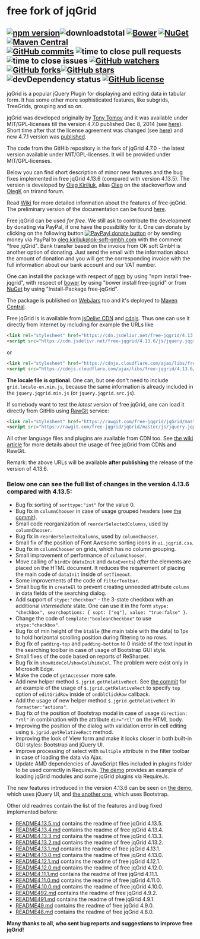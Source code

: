 # free fork of jqGrid
[![npm version](https://img.shields.io/npm/v/free-jqgrid.svg?style=flat)](https://www.npmjs.com/package/free-jqgrid)![downloadstotal](https://img.shields.io/npm/dt/free-jqgrid.svg?style=flat-square)&nbsp;[![Bower](https://img.shields.io/bower/v/free-jqgrid.svg?style=flat-square)](http://bower.io/search/?q=free-jqgrid)&nbsp;[![NuGet](https://img.shields.io/nuget/v/free-jqgrid.svg?style=flat-square)](https://www.nuget.org/packages/free-jqGrid/)&nbsp;[![Maven Central](https://img.shields.io/maven-central/v/org.webjars.npm/free-jqgrid.svg?style=flat-square)](http://search.maven.org/#search%7Cga%7C1%7Cfree-jqgrid)<br>[![GitHub commits](https://img.shields.io/github/commits-since/free-jqgrid/jqgrid/v4.7.0.svg)](https://github.com/free-jqgrid/jqGrid/compare/v4.7.0...master)&nbsp;![time to close pull requests](https://img.shields.io/badge/pull%20requests%20closed%20in-about%203%20hours-brightgreen.svg?style=flat-square)![time to close issues](https://img.shields.io/badge/issues%20closed%20in-1%20day-yellowgreen.svg?style=flat-square)&nbsp;[![GitHub watchers](https://img.shields.io/github/watchers/free-jqgrid/jqGrid.svg)](https://github.com/free-jqgrid/jqGrid/watchers)[![GitHub forks](https://img.shields.io/github/forks/free-jqgrid/jqGrid.svg)](https://github.com/free-jqgrid/jqGrid/network)[![GitHub stars](https://img.shields.io/github/stars/free-jqgrid/jqGrid.svg)](https://github.com/free-jqgrid/jqGrid/stargazers)&nbsp;![devDependency status](https://david-dm.org/free-jqgrid/jqgrid/dev-status.svg)&nbsp;[![GitHub license](https://img.shields.io/badge/license-MIT%20or%20GNU%20GPLv2-blue.svg)](https://github.com/free-jqgrid/jqGrid/blob/master/LICENSE.md)
---
jqGrid is a popular jQuery Plugin for displaying and editing data in tabular form. It has some other more sophisticated features, like subgrids, TreeGrids, grouping and so on.

jqGrid was developed originally by [Tony Tomov](https://github.com/tonytomov) and it was available under MIT/GPL-licenses till the version 4.7.0 published Dec 8, 2014 (see [here](https://github.com/tonytomov/jqGrid/tree/v4.7.0)). Short time after that the license agreement was changed (see <a href="https://github.com/tonytomov/jqGrid/commit/1b2cb55c93ee8b279f15a3faf5a2f82a98da3b4c">here</a>) and new 4.7.1 version was <a href="https://github.com/tonytomov/jqGrid/tree/v4.7.1">published</a>.

The code from the GitHib repository is the fork of jqGrid 4.7.0 - the latest version available under MIT/GPL-licenses. It will be provided under MIT/GPL-licenses.

Below you can find short description of minor new features and the bug fixes implemented in free jqGrid 4.13.6 (compared with version 4.13.5). The version is developed by [Oleg Kiriljuk](https://github.com/OlegKi), alias [Oleg](https://stackoverflow.com/users/315935/oleg) on the stackoverflow and [OlegK](http://www.trirand.com/blog/?page_id=393) on trirand forum.

Read [Wiki](https://github.com/free-jqgrid/jqGrid/wiki) for more detailed information about the features of free-jqGrid. The preliminary version of the documentation can be found [here](https://free-jqgrid.github.io/).

Free jqGrid can be used *for free*. We still ask to contribute the development by donating via PayPal, if one have the possibility for it. One can donate by clicking on the following button [![PayPayl donate button](https://www.paypalobjects.com/webstatic/en_US/btn/btn_donate_pp_142x27.png)](https://www.paypal.com/cgi-bin/webscr?cmd=_s-xclick&hosted_button_id=JGTCBLQM2BYHG "Donate once-off to free jqGrid project using PayPal") or by sending money via PayPal to oleg.kiriljuk@ok-soft-gmbh.com with the comment "free jqGrid". Bank transfer based on the invoice from OK soft GmbH is another option of donating. Just send the email with the information about the amount of donation and you will get the corresponding invoice with the full information about our bank account and our VAT number.

One can install the package with respect of [npm](https://www.npmjs.com/package/free-jqgrid) by using "npm install free-jqgrid", with respect of [bower](https://bower.io/search/?q=free-jqgrid) by using "bower install free-jqgrid" or from [NuGet](https://www.nuget.org/packages/free-jqGrid) by using "Install-Package free-jqGrid".

The package is published on [WebJars](http://www.webjars.org/) too and it's deployed to [Maven Central](https://search.maven.org/#search%7Cga%7C1%7Cfree-jqgrid).

Free jqGrid is is available from [jsDelivr CDN](https://www.jsdelivr.com/projects/free-jqgrid) and [cdnjs](https://cdnjs.com/libraries/free-jqgrid). Thus one can use it directly from Internet by including for example the URLs like
```html
<link rel="stylesheet" href="https://cdn.jsdelivr.net/free-jqgrid/4.13.6/css/ui.jqgrid.min.css">
<script src="https://cdn.jsdelivr.net/free-jqgrid/4.13.6/js/jquery.jqgrid.min.js"></script>
```
or
```html
<link rel="stylesheet" href="https://cdnjs.cloudflare.com/ajax/libs/free-jqgrid/4.13.6/css/ui.jqgrid.min.css">
<script src="https://cdnjs.cloudflare.com/ajax/libs/free-jqgrid/4.13.6/js/jquery.jqgrid.min.js"></script>
```
**The locale file is optional**. One can, but one don't need to include `grid.locale-en.min.js`, because the same information is already included in the `jquery.jqgrid.min.js` (or `jquery.jqgrid.src.js`).

If somebody want to test the *latest* version of free jqGrid, one can load it directly from GitHib using [RawGit](https://rawgit.com/) service:
```html
<link rel="stylesheet" href="https://rawgit.com/free-jqgrid/jqGrid/master/css/ui.jqgrid.css">
<script src="https://rawgit.com/free-jqgrid/jqGrid/master/js/jquery.jqgrid.src.js"></script>
```
All other language files and plugins are available from CDN too. See [the wiki article](https://github.com/free-jqgrid/jqGrid/wiki/Access-free-jqGrid-from-different-CDNs) for more details about the usage of free jqGrid from CDNs and RawGit.

Remark: the above URLs will be available **after publishing** the release of the version of 4.13.6.

### Below one can see the full list of changes in the version 4.13.6 compared with 4.13.5:

* Bug fix sorting of `sorttype:"int"` for the value 0.
* Bug fix in `columnChooser` in case of usage grouped headers (see [the commit](https://github.com/free-jqgrid/jqGrid/commit/eb2b98e26a799c2134d413a8a4c8b13dc9083d02)).
* Small code reorganization of `reorderSelectedColumns`, used by `columnChooser`.
* Bug fix in `reorderSelectedColumns`, used by `columnChooser`.
* Small fix of the position of Font Awesome sorting icons in `ui.jqgrid.css`.
* Bug fix in `columnChooser` on grids, which has no column grouping.
* Small improvement of performance of `columnChooser`.
* Move calling of `bindEv` (`dataInit` and `dataEvents`) *after* the elements are placed on the HTML document. It reduces the requirement of placing the main code of `dataInit` inside of `setTimeout`.
* Some improvements of the code of `filterToolbar`.
* Small bug fix in `createEl` to prevent creating unneeded attribute `column` in data fields of the searching dialog.
* Add support of `stype:"checkbox"` - the 3-state checkbox with an additional *intermediate* state. One can use it in the form `stype: "checkbox", searchoptions: { sopt: ["eq"], value: "true:false" }`.
* Change the code of `template:"booleanCheckbox"` to use `stype:"checkbox"`.
* Bug fix of min height of the `btable` (the main table with the data) to 1px to hold horizontal scrolling position during filtering to no rows.
* Bug fix of `padding-top` and `padding-bottom` to 0 inside of the text input in the searching toolbar in case of usage of Bootstrap GUI style.
* Small fixes of the code based on reports of ReSharper.
* Bug fix in `showHideCol`/`showCol`/`hideCol`. The problem were exist only in Microsoft Edge.
* Make the code of `getAccessor` more safe.
* Add new helper method `$.jgrid.getRelativeRect`. See [the commit](https://github.com/free-jqgrid/jqGrid/commit/8150d860a75176bb589ec2fdab89a65ce074ee90) for an example of the usage of `$.jgrid.getRelativeRect` to specify `top` option of `editGridRow` inside of `ondblClickRow` callback.
* Add the usage of new helper method `$.jgrid.getRelativeRect` in `formatter:"actions"`.
* Bug fix of the position of Bootstrap modal in case of usage `direction: "rtl"` in combination with the attribute `dir="rtl"` on the HTML body.
* Improving the position of the dialog with validation error in cell editing using `$.jgrid.getRelativeRect` method.
* Improving the look of View form and make it looks closer in both built-in GUI styles: Bootstrap and jQuery UI.
* Improve processing of select with `multiple` attribute in the filter toolbar in case of loading the data via Ajax.
* Update AMD dependencies of JavaScript files included in plugins folder to be used correctly in RequireJs. [The demo](http://www.ok-soft-gmbh.com/jqGrid/OK/requireJsInline3_.htm) provides an example of loading jqGrid modules and some jqGrid plugins via RequireJs.

The new features introduced in the version 4.13.6 can be seen on [the demo](http://www.ok-soft-gmbh.com/jqGrid/OK/formEditOnDoubleClick-jqueryui-fa-stype-checkbox.htm), which uses jQuery UI, and [the another one](http://www.ok-soft-gmbh.com/jqGrid/OK/formEditOnDoubleClick-bootstrap-fa-stype-checkbox.htm), which uses Bootstrap.

Other old readmes contain the list of the features and bug fixed implemented before:

* [README4.13.5.md](https://github.com/free-jqgrid/jqGrid/blob/master/README4.13.5.md) contains the readme of free jqGrid 4.13.5.
* [README4.13.4.md](https://github.com/free-jqgrid/jqGrid/blob/master/README4.13.4.md) contains the readme of free jqGrid 4.13.4.
* [README4.13.3.md](https://github.com/free-jqgrid/jqGrid/blob/master/README4.13.3.md) contains the readme of free jqGrid 4.13.3.
* [README4.13.2.md](https://github.com/free-jqgrid/jqGrid/blob/master/README4.13.2.md) contains the readme of free jqGrid 4.13.2.
* [README4.13.1.md](https://github.com/free-jqgrid/jqGrid/blob/master/README4.13.1.md) contains the readme of free jqGrid 4.13.1.
* [README4.13.0.md](https://github.com/free-jqgrid/jqGrid/blob/master/README4.13.0.md) contains the readme of free jqGrid 4.13.0.
* [README4.12.1.md](https://github.com/free-jqgrid/jqGrid/blob/master/README4.12.1.md) contains the readme of free jqGrid 4.12.1.
* [README4.12.0.md](https://github.com/free-jqgrid/jqGrid/blob/master/README4.12.0.md) contains the readme of free jqGrid 4.12.0.
* [README4.11.1.md](https://github.com/free-jqgrid/jqGrid/blob/master/README4.11.1.md) contains the readme of free jqGrid 4.11.1.
* [README4.11.0.md](https://github.com/free-jqgrid/jqGrid/blob/master/README4.11.0.md) contains the readme of free jqGrid 4.11.0.
* [README4.10.0.md](https://github.com/free-jqgrid/jqGrid/blob/master/README4.10.0.md) contains the readme of free jqGrid 4.10.0.
* [README492.md](https://github.com/free-jqgrid/jqGrid/blob/master/README492.md) contains the readme of free jqGrid 4.9.2.
* [README491.md](https://github.com/free-jqgrid/jqGrid/blob/master/README491.md) contains the readme of free jqGrid 4.9.1.
* [README49.md](https://github.com/free-jqgrid/jqGrid/blob/master/README49.md) contains the readme of free jqGrid 4.9.0.
* [README48.md](https://github.com/free-jqgrid/jqGrid/blob/master/README48.md) contains the readme of free jqGrid 4.8.0.

**Many thanks to all, who sent bug reports and suggestions to improve free jqGrid!**
